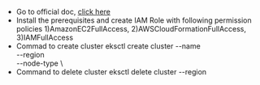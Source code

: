 * Go to official doc, [click here](https://docs.aws.amazon.com/eks/latest/userguide/getting-started-eksctl.html)
* Install the prerequisites and create IAM Role with following permission policies 1)AmazonEC2FullAccess, 2)AWSCloudFormationFullAccess, 3)IAMFullAccess
* Commad to create cluster
eksctl create cluster --name <cluster-name>  \
--region <region-name> \
--node-type <Instance type> \
* Command to delete cluster
eksctl delete cluster <cluster-name> --region <region-name>
